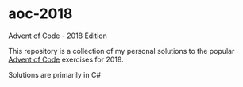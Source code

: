 # aoc-2018
Advent of Code - 2018 Edition

This repository is a collection of my personal solutions to the popular [Advent of Code](https://adventofcode.com/2018) exercises for 2018.

Solutions are primarily in C#